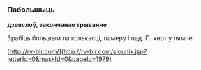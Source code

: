 ### Пабольшыць
**дзеяслоў, закончанае трыванне**

Зрабіць большым па.колькасці, памеру і пад. П. кнот у лямпе.

<a rel="author">[http://rv-blr.com/](http://rv-blr.com/slounik.jsp?letterId=0&maskId=0&pageId=1979)</a>
